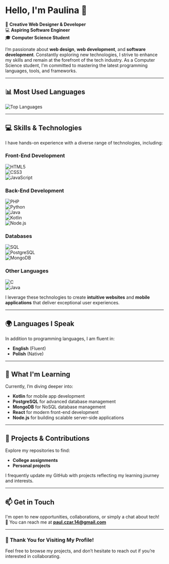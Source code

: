 # Hello, I'm Paulina 👋

🎨 **Creative Web Designer & Developer**  
💻 **Aspiring Software Engineer**  
🎓 **Computer Science Student**

I’m passionate about **web design**, **web development**, and **software development**. Constantly exploring new technologies, I strive to enhance my skills and remain at the forefront of the tech industry. As a Computer Science student, I'm committed to mastering the latest programming languages, tools, and frameworks.

---

## 📊 **Most Used Languages**
![Top Languages](https://github-readme-stats.vercel.app/api/top-langs/?username=PaulinaCzarnota&layout=compact&theme=radical)

---

## 💻 **Skills & Technologies**

I have hands-on experience with a diverse range of technologies, including:

### Front-End Development  
![HTML5](https://img.shields.io/badge/HTML5-E34F26?style=flat&logo=html5&logoColor=white)  
![CSS3](https://img.shields.io/badge/CSS3-1572B6?style=flat&logo=css3&logoColor=white)  
![JavaScript](https://img.shields.io/badge/JavaScript-F7DF1E?style=flat&logo=javascript&logoColor=black)

### Back-End Development  
![PHP](https://img.shields.io/badge/PHP-777BB4?style=flat&logo=php&logoColor=white)  
![Python](https://img.shields.io/badge/Python-3776AB?style=flat&logo=python&logoColor=white)  
![Java](https://img.shields.io/badge/Java-007396?style=flat&logo=openjdk&logoColor=white)  
![Kotlin](https://img.shields.io/badge/Kotlin-0095D5?style=flat&logo=kotlin&logoColor=white)  
![Node.js](https://img.shields.io/badge/Node.js-339933?style=flat&logo=nodedotjs&logoColor=white)

### Databases  
![SQL](https://img.shields.io/badge/SQL-003B57?style=flat&logo=postgresql&logoColor=white)  
![PostgreSQL](https://img.shields.io/badge/PostgreSQL-4169E1?style=flat&logo=postgresql&logoColor=white)  
![MongoDB](https://img.shields.io/badge/MongoDB-47A248?style=flat&logo=mongodb&logoColor=white)

### Other Languages  
![C](https://img.shields.io/badge/C-A8B9CC?style=flat&logo=c&logoColor=black)  
![Java](https://img.shields.io/badge/Java-ED8B00?style=flat&logo=oracle&logoColor=black)

I leverage these technologies to create **intuitive websites** and **mobile applications** that deliver exceptional user experiences.

---

## 🌍 **Languages I Speak**

In addition to programming languages, I am fluent in:

- **English** (Fluent)  
- **Polish** (Native)

---

## 🌱 **What I'm Learning**

Currently, I’m diving deeper into:

- **Kotlin** for mobile app development  
- **PostgreSQL** for advanced database management  
- **MongoDB** for NoSQL database management  
- **React** for modern front-end development  
- **Node.js** for building scalable server-side applications

---

## 📂 **Projects & Contributions**

Explore my repositories to find:

- **College assignments**  
- **Personal projects**

I frequently update my GitHub with projects reflecting my learning journey and interests.

---

## 📫 **Get in Touch**

I'm open to new opportunities, collaborations, or simply a chat about tech!  
📧 You can reach me at **[paul.czar.14@gmail.com](mailto:paul.czar.14@gmail.com)**

---

### 🎉 **Thank You for Visiting My Profile!**
Feel free to browse my projects, and don’t hesitate to reach out if you’re interested in collaborating.
